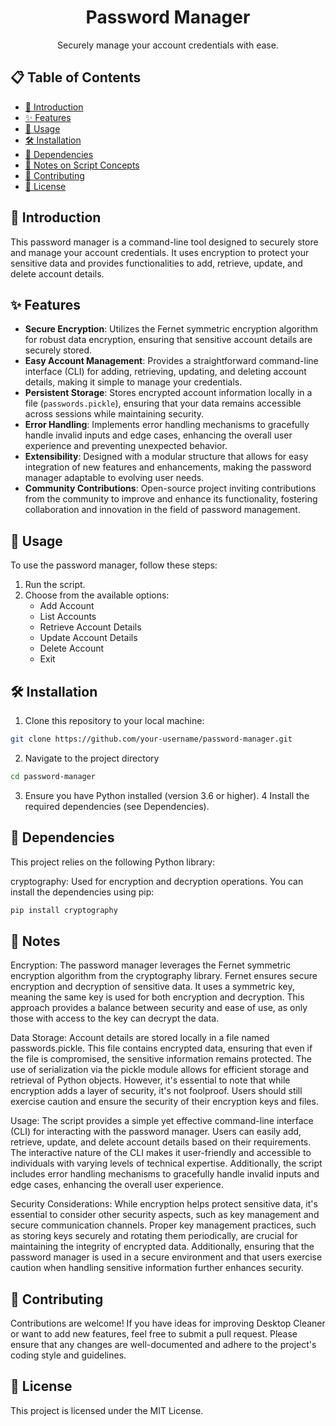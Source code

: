 <div align="center">
  <h1><strong>Password Manager</strong></h1>
  <p>Securely manage your account credentials with ease.</p>
</div>

## 📋 Table of Contents

- [📜 Introduction](#-introduction)
- [✨ Features](#-features)
- [🚀 Usage](#-usage)
- [🛠️ Installation](#️-installation)
- [🔧 Dependencies](#-dependencies)
- [📝 Notes on Script Concepts](#-notes-on-script-concepts)
- [🤝 Contributing](#-contributing)
- [📜 License](#-license)

## 📜 Introduction

This password manager is a command-line tool designed to securely store and manage your account credentials. It uses encryption to protect your sensitive data and provides functionalities to add, retrieve, update, and delete account details.

## ✨ Features

- **Secure Encryption**: Utilizes the Fernet symmetric encryption algorithm for robust data encryption, ensuring that sensitive account details are securely stored.
- **Easy Account Management**: Provides a straightforward command-line interface (CLI) for adding, retrieving, updating, and deleting account details, making it simple to manage your credentials.
- **Persistent Storage**: Stores encrypted account information locally in a file (`passwords.pickle`), ensuring that your data remains accessible across sessions while maintaining security.
- **Error Handling**: Implements error handling mechanisms to gracefully handle invalid inputs and edge cases, enhancing the overall user experience and preventing unexpected behavior.
- **Extensibility**: Designed with a modular structure that allows for easy integration of new features and enhancements, making the password manager adaptable to evolving user needs.
- **Community Contributions**: Open-source project inviting contributions from the community to improve and enhance its functionality, fostering collaboration and innovation in the field of password management.

## 🚀 Usage

To use the password manager, follow these steps:
1. Run the script.
2. Choose from the available options:
    - Add Account
    - List Accounts
    - Retrieve Account Details
    - Update Account Details
    - Delete Account
    - Exit

## 🛠️ Installation

1. Clone this repository to your local machine:
```bash
git clone https://github.com/your-username/password-manager.git
```
2. Navigate to the project directory
```bash
cd password-manager
```
3. Ensure you have Python installed (version 3.6 or higher).
4 Install the required dependencies (see Dependencies).

## 🔧 Dependencies
This project relies on the following Python library:

cryptography: Used for encryption and decryption operations.
You can install the dependencies using pip:

```bash
pip install cryptography
```

## 📝 Notes
Encryption: The password manager leverages the Fernet symmetric encryption algorithm from the cryptography library. Fernet ensures secure encryption and decryption of sensitive data. It uses a symmetric key, meaning the same key is used for both encryption and decryption. This approach provides a balance between security and ease of use, as only those with access to the key can decrypt the data.

Data Storage: Account details are stored locally in a file named passwords.pickle. This file contains encrypted data, ensuring that even if the file is compromised, the sensitive information remains protected. The use of serialization via the pickle module allows for efficient storage and retrieval of Python objects. However, it's essential to note that while encryption adds a layer of security, it's not foolproof. Users should still exercise caution and ensure the security of their encryption keys and files.

Usage: The script provides a simple yet effective command-line interface (CLI) for interacting with the password manager. Users can easily add, retrieve, update, and delete account details based on their requirements. The interactive nature of the CLI makes it user-friendly and accessible to individuals with varying levels of technical expertise. Additionally, the script includes error handling mechanisms to gracefully handle invalid inputs and edge cases, enhancing the overall user experience.

Security Considerations: While encryption helps protect sensitive data, it's essential to consider other security aspects, such as key management and secure communication channels. Proper key management practices, such as storing keys securely and rotating them periodically, are crucial for maintaining the integrity of encrypted data. Additionally, ensuring that the password manager is used in a secure environment and that users exercise caution when handling sensitive information further enhances security.

 ## 🤝 Contributing
Contributions are welcome! If you have ideas for improving Desktop Cleaner or want to add new features, feel free to submit a pull request. Please ensure that any changes are well-documented and adhere to the project's coding style and guidelines.

## 📜 License
This project is licensed under the MIT License.
